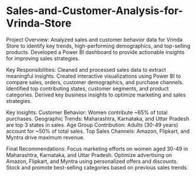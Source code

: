 # Sales-and-Customer-Analysis-for-Vrinda-Store
Project Overview:
Analyzed sales and customer behavior data for Vrinda Store to identify key trends, high-performing demographics, and top-selling products. Developed a Power BI dashboard to provide actionable insights for improving sales strategies.

Key Responsibilities:
Cleaned and processed sales data to extract meaningful insights.
Created interactive visualizations using Power BI to compare sales, orders, customer demographics, and purchase channels.
Identified top contributing states, customer segments, and product categories.
Derived key business insights to optimize marketing and sales strategies.

Key Insights:
Customer Behavior: Women contribute ~65% of total purchases.
Geographic Trends: Maharashtra, Karnataka, and Uttar Pradesh are top 3 states in sales.
Age Group Contribution: Adults (30-49 years) account for ~50% of total sales.
Top Sales Channels: Amazon, Flipkart, and Myntra drive maximum revenue.

Final Recommendations:
Focus marketing efforts on women aged 30-49 in Maharashtra, Karnataka, and Uttar Pradesh.
Optimize advertising on Amazon, Flipkart, and Myntra using personalized offers and discounts.
Stock and promote best-selling categories based on previous sales trends.
